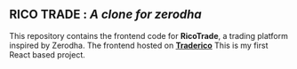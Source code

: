 ## **RICO TRADE** : *A clone for zerodha* ##  

This repository contains the frontend code for **RicoTrade**, a trading platform inspired by Zerodha. 
The frontend hosted on **[Traderico](https://ricotrade.onrender.com)** 
This is my first React based project.
